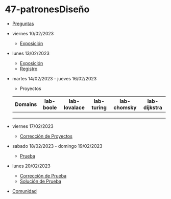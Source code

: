 # 47-patronesDiseño

- [Preguntas](https://escuela.it/master-programacion-diseno-software)
- viernes 10/02/2023
  - [Exposición](https://escuela.it/master-programacion-diseno-software)
- lunes 13/02/2023
  - [Exposición](https://escuela.it/master-programacion-diseno-software)
  - [Registro](https://forms.gle/a8ApJiH4ekzVDYGz9)
- martes 14/02/2023 - jueves 16/02/2023
  - Proyectos
  
  |Domains|lab-boole|lab-lovalace|lab-turing|lab-chomsky|lab-dijkstra|
  |-------|---------|------------|----------|-----------|--------------|
  |       |         |            |          |           |              |
  |       |         |            |          |           |              |
  |       |         |            |          |           |              |
- viernes 17/02/2023
  - [Corrección de Proyectos](https://escuela.it/master-programacion-diseno-software)
- sabado 18/02/2023 - domingo 19/02/2023
  - [Prueba](https://forms.gle/MK8iB15QGyLuVWzY7)
- lunes 20/02/2023
  - [Corrección de Prueba](https://escuela.it/master-programacion-diseno-software)
  - [Solución de Prueba](https://docs.google.com/spreadsheets/d/1QkQWmQNnEdZoyBaxovdyjMTJXYcttiZSwb5d0jdV960/edit?usp=sharing)
- [Comunidad](https://app.slack.com/client/T02S3KYD464/C02TTLEJTJR)

